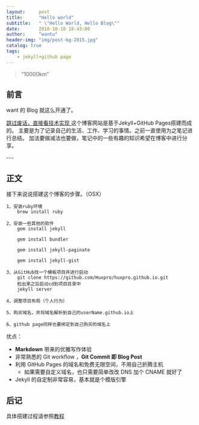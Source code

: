 ```yaml
---
layout:     post
title:      "Hello world"
subtitle:   " \"Hello World, Hello Blog\""
date:       2018-10-10 18:43:00
author:     "wantu"
header-img: "img/post-bg-2015.jpg"
catalog: true
tags:
    - jekyll+github page
---
```


> “10000km”


## 前言

want 的 Blog 就这么开通了。

[跳过废话，直接看技术实现 ](#build) 
这个博客网站是基于Jekyll+GitHub Pages搭建而成的。
主要是为了记录自己的生活、工作、学习的事情。之前一直使用为之笔记进行总结。
加法要做减法也要做，笔记中的一些有趣的知识希望在博客中进行分享。

<p id = "build"></p>
---

## 正文

接下来说说搭建这个博客的步骤。（OSX）  
```
1、安装ruby环境
    brew install ruby

2、安装一些其他的软件
    gem install jekyll

    gem install bundler

    gem install jekyll-paginate

    gem install jekyll-gist

3、从GitHub找一个模板项目并进行启动
    git clone https://github.com/Huxpro/huxpro.github.io.git
    检出来之后启动cd到项目目录中
    jekyll server

4、调整项目布局（个人行为）

5、购买域名，并将域名解析到自己的userName.github.io上

6、github page同样也要绑定到自己购买的域名上

```


优点：

* **Markdown** 带来的优雅写作体验
* 非常熟悉的 Git workflow ，**Git Commit 即 Blog Post**
* 利用 GitHub Pages 的域名和免费无限空间，不用自己折腾主机
	* 如果需要自定义域名，也只需要简单改改 DNS 加个 CNAME 就好了 
* Jekyll 的自定制非常容易，基本就是个模版引擎



## 后记

具体搭建过程请参照[教程](https://my.oschina.net/u/1027043/blog/1794382) 


